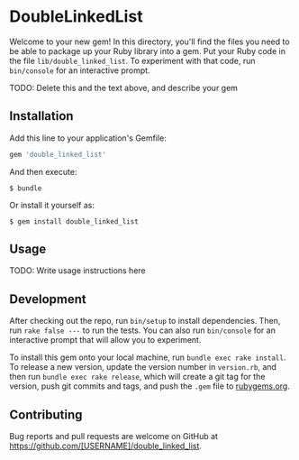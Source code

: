 # DoubleLinkedList

Welcome to your new gem! In this directory, you'll find the files you need to be able to package up your Ruby library into a gem. Put your Ruby code in the file `lib/double_linked_list`. To experiment with that code, run `bin/console` for an interactive prompt.

TODO: Delete this and the text above, and describe your gem

## Installation

Add this line to your application's Gemfile:

```ruby
gem 'double_linked_list'
```

And then execute:

    $ bundle

Or install it yourself as:

    $ gem install double_linked_list

## Usage

TODO: Write usage instructions here

## Development

After checking out the repo, run `bin/setup` to install dependencies. Then, run `rake false ---` to run the tests. You can also run `bin/console` for an interactive prompt that will allow you to experiment.

To install this gem onto your local machine, run `bundle exec rake install`. To release a new version, update the version number in `version.rb`, and then run `bundle exec rake release`, which will create a git tag for the version, push git commits and tags, and push the `.gem` file to [rubygems.org](https://rubygems.org).

## Contributing

Bug reports and pull requests are welcome on GitHub at https://github.com/[USERNAME]/double_linked_list.

